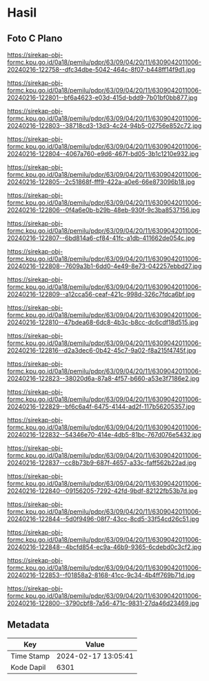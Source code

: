 # Hasil

## Foto C Plano

https://sirekap-obj-formc.kpu.go.id/0a18/pemilu/pdpr/63/09/04/20/11/6309042011006-20240216-122758--dfc34dbe-5042-464c-8f07-b448ff14f9d1.jpg

https://sirekap-obj-formc.kpu.go.id/0a18/pemilu/pdpr/63/09/04/20/11/6309042011006-20240216-122801--bf6a4623-e03d-415d-bdd9-7b01bf0bb877.jpg

https://sirekap-obj-formc.kpu.go.id/0a18/pemilu/pdpr/63/09/04/20/11/6309042011006-20240216-122803--38718cd3-13d3-4c24-94b5-02756e852c72.jpg

https://sirekap-obj-formc.kpu.go.id/0a18/pemilu/pdpr/63/09/04/20/11/6309042011006-20240216-122804--4067a760-e9d6-467f-bd05-3b1c1210e932.jpg

https://sirekap-obj-formc.kpu.go.id/0a18/pemilu/pdpr/63/09/04/20/11/6309042011006-20240216-122805--2c51868f-fff9-422a-a0e6-66e873096b18.jpg

https://sirekap-obj-formc.kpu.go.id/0a18/pemilu/pdpr/63/09/04/20/11/6309042011006-20240216-122806--0f4a6e0b-b29b-48eb-930f-9c3ba8537156.jpg

https://sirekap-obj-formc.kpu.go.id/0a18/pemilu/pdpr/63/09/04/20/11/6309042011006-20240216-122807--6bd814a6-cf84-41fc-a1db-411662de054c.jpg

https://sirekap-obj-formc.kpu.go.id/0a18/pemilu/pdpr/63/09/04/20/11/6309042011006-20240216-122808--7609a3b1-6dd0-4e49-8e73-042257ebbd27.jpg

https://sirekap-obj-formc.kpu.go.id/0a18/pemilu/pdpr/63/09/04/20/11/6309042011006-20240216-122809--a12cca56-ceaf-421c-998d-326c7fdca6bf.jpg

https://sirekap-obj-formc.kpu.go.id/0a18/pemilu/pdpr/63/09/04/20/11/6309042011006-20240216-122810--47bdea68-6dc8-4b3c-b8cc-dc6cdf18d515.jpg

https://sirekap-obj-formc.kpu.go.id/0a18/pemilu/pdpr/63/09/04/20/11/6309042011006-20240216-122816--d2a3dec6-0b42-45c7-9a02-f8a215f4745f.jpg

https://sirekap-obj-formc.kpu.go.id/0a18/pemilu/pdpr/63/09/04/20/11/6309042011006-20240216-122823--38020d6a-87a8-4f57-b660-a53e3f7186e2.jpg

https://sirekap-obj-formc.kpu.go.id/0a18/pemilu/pdpr/63/09/04/20/11/6309042011006-20240216-122829--bf6c6a4f-6475-4144-ad2f-117b56205357.jpg

https://sirekap-obj-formc.kpu.go.id/0a18/pemilu/pdpr/63/09/04/20/11/6309042011006-20240216-122832--54346e70-414e-4db5-81bc-767d076e5432.jpg

https://sirekap-obj-formc.kpu.go.id/0a18/pemilu/pdpr/63/09/04/20/11/6309042011006-20240216-122837--cc8b73b9-687f-4657-a33c-faff562b22ad.jpg

https://sirekap-obj-formc.kpu.go.id/0a18/pemilu/pdpr/63/09/04/20/11/6309042011006-20240216-122840--09156205-7292-42fd-9bdf-82122fb53b7d.jpg

https://sirekap-obj-formc.kpu.go.id/0a18/pemilu/pdpr/63/09/04/20/11/6309042011006-20240216-122844--5d0f9496-08f7-43cc-8cd5-33f54cd26c51.jpg

https://sirekap-obj-formc.kpu.go.id/0a18/pemilu/pdpr/63/09/04/20/11/6309042011006-20240216-122848--4bcfd854-ec9a-46b9-9365-6cdebd0c3cf2.jpg

https://sirekap-obj-formc.kpu.go.id/0a18/pemilu/pdpr/63/09/04/20/11/6309042011006-20240216-122853--f01858a2-8168-41cc-9c34-4b4ff769b71d.jpg

https://sirekap-obj-formc.kpu.go.id/0a18/pemilu/pdpr/63/09/04/20/11/6309042011006-20240216-122800--3790cbf8-7a56-471c-9831-27da46d23469.jpg


## Metadata

| Key        | Value               |
| ---------- | ------------------- |
| Time Stamp | 2024-02-17 13:05:41 |
| Kode Dapil | 6301                |



